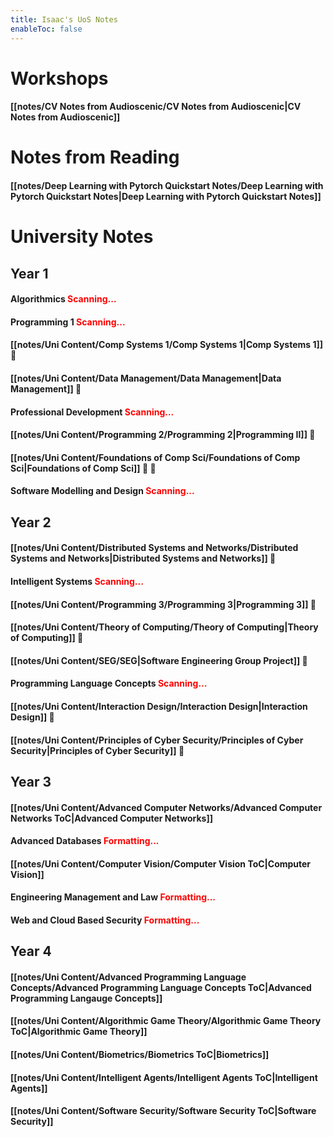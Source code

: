 ```yaml
---
title: Isaac's UoS Notes
enableToc: false
---
```


# Workshops

#### [[notes/CV Notes from Audioscenic/CV Notes from Audioscenic|CV Notes from Audioscenic]]

# Notes from Reading

#### [[notes/Deep Learning with Pytorch Quickstart Notes/Deep Learning with Pytorch Quickstart Notes|Deep Learning with Pytorch Quickstart Notes]]

# University Notes

## Year 1

#### Algorithmics <font color="red">Scanning...</font>

#### Programming 1 <font color="red">Scanning...</font>

#### [[notes/Uni Content/Comp Systems 1/Comp Systems 1|Comp Systems 1]] 📝

#### [[notes/Uni Content/Data Management/Data Management|Data Management]] 📝

#### Professional Development <font color="red">Scanning...</font>

#### [[notes/Uni Content/Programming 2/Programming 2|Programming II]] 📝

#### [[notes/Uni Content/Foundations of Comp Sci/Foundations of Comp Sci|Foundations of Comp Sci]] 📝 📙

#### Software Modelling and Design <font color="red">Scanning...</font>

## Year 2

#### [[notes/Uni Content/Distributed Systems and Networks/Distributed Systems and Networks|Distributed Systems and Networks]] 📝

#### Intelligent Systems <font color="red">Scanning...</font>

#### [[notes/Uni Content/Programming 3/Programming 3|Programming 3]] 📝

#### [[notes/Uni Content/Theory of Computing/Theory of Computing|Theory of Computing]] 📝

#### [[notes/Uni Content/SEG/SEG|Software Engineering Group Project]] 📝

#### Programming Language Concepts <font color="red">Scanning...</font>

#### [[notes/Uni Content/Interaction Design/Interaction Design|Interaction Design]] 📝

#### [[notes/Uni Content/Principles of Cyber Security/Principles of Cyber Security|Principles of Cyber Security]] 📝

## Year 3

#### [[notes/Uni Content/Advanced Computer Networks/Advanced Computer Networks ToC|Advanced Computer Networks]]

#### Advanced Databases <font color="red">Formatting...</font>

#### [[notes/Uni Content/Computer Vision/Computer Vision ToC|Computer Vision]]

#### Engineering Management and Law <font color="red">Formatting...</font>

#### Web and Cloud Based Security <font color="red">Formatting...</font>

## Year 4

#### [[notes/Uni Content/Advanced Programming Language Concepts/Advanced Programming Language Concepts ToC|Advanced Programming Langauge Concepts]]

#### [[notes/Uni Content/Algorithmic Game Theory/Algorithmic Game Theory ToC|Algorithmic Game Theory]]

#### [[notes/Uni Content/Biometrics/Biometrics ToC|Biometrics]]

#### [[notes/Uni Content/Intelligent Agents/Intelligent Agents ToC|Intelligent Agents]]

#### [[notes/Uni Content/Software Security/Software Security ToC|Software Security]]